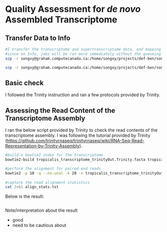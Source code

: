 # Quality Assessment for *de novo* Assembled Transcriptome 
## Transfer Data to Info
```bash
#I transfer the transcriptome and supertranscriptome data, and mapping result back to Info for down stream analysis
#since on Info, jobs will be ran more immediately without the queueing system, which Graham use and sometime jobs just queueing for a day or more.
scp -r songxy@graham.computecanada.ca:/home/songxy/projects/def-ben/songxy/tropicalis_gonad_transcriptome/data/tropicalis_gonad_supertranscriptome_dec2018/ /home/xue/tropicalis_gonad_transcriptome_Dec2018/data/tropicali_gonad_transcriptome_trinityOut

scp -r songxy@graham.computecanada.ca:/home/songxy/projects/def-ben/songxy/tropicalis_gonad_transcriptome/data/tropicalis_transcriptome_build_dec2018 /home/xue/tropicalis_gonad_transcriptome_Dec2018/data/tropicali_gonad_transcriptome_trinityOut
```
## Basic check 
I followed the Trinity instruction and ran a few protocols provided by Trinity. 

## Assessing the Read Content of the Transcriptome Assembly
I ran the below script provided by Trinity to check the read contents of the transcriptome assembly. I was following the tutorial provided by Trinity (https://github.com/trinityrnaseq/trinityrnaseq/wiki/RNA-Seq-Read-Representation-by-Trinity-Assembly).
```bash
#build a bowtie2 index for the transcriptome
bowtie2-build tropicalis_transcriptome_trinityOut.Trinity.fasta tropicalis_transcriptome_trinityOut.Trinity.fasta

#perform the alignment for paired-end reads 
bowtie2 -p 10 -q --no-unal -k 20 -x tropicalis_transcriptome_trinityOut.Trinity.fasta -1 /home/xue/tropicalis_gonad_transcriptome_Dec2018/data/trim/XT_R1.fastq.gz -2 /home/xue/tropicalis_gonad_transcriptome_Dec2018/data/trim/XT_R2.fastq.gz 2 > align_stats.txt| samtools view -@10 -Sb -o bowtie2.bam 
     
#capture the read alignment statistics
cat 2>&1 align_stats.txt
```
Below is the result:
```

```
Note/interpretation about the result
- good
- need to be cautious about

